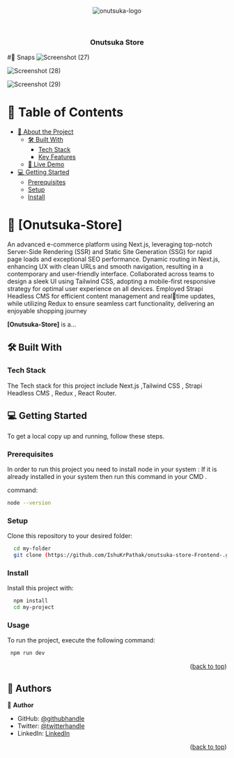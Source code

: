 
<a name="readme-top"></a>
<div align="center">

![onutsuka-logo](https://github.com/IshuKrPathak/onutsuka-store-Frontend-/assets/77011944/7af3d557-af9f-4db3-b6a9-8b34efd2df3e)

  <br/>
  <h3><b> Onutsuka Store </b></h3>
</div>

#📸 Snaps
![Screenshot (27)](https://github.com/IshuKrPathak/onutsuka-store-Frontend-/assets/77011944/5855b525-80e4-4c16-a0a3-4f8bbfc3b7ae)

![Screenshot (28)](https://github.com/IshuKrPathak/onutsuka-store-Frontend-/assets/77011944/0e61b026-5679-41c1-a160-c18a8638c35d)

![Screenshot (29)](https://github.com/IshuKrPathak/onutsuka-store-Frontend-/assets/77011944/46743a0c-abc5-4ce7-b9b0-1e1bf1481fa8)

<!-- TABLE OF CONTENTS -->


# 📗 Table of Contents

- [📖 About the Project](#about-project)
  - [🛠 Built With](#built-with)
    - [Tech Stack](#tech-stack)
    - [Key Features](#key-features)
  - [🚀 Live Demo](#live-demo)
- [💻 Getting Started](#getting-started)
  - [Prerequisites](#prerequisites)
  - [Setup](#setup)
  - [Install](#install)

<!-- PROJECT DESCRIPTION -->

# 📖 [Onutsuka-Store] <a name="about-project"></a>

An advanced e-commerce platform using Next.js, leveraging top-notch Server-Side Rendering (SSR) and Static Site Generation (SSG) for rapid page loads and exceptional SEO performance. 
Dynamic routing in Next.js, enhancing UX with clean URLs and smooth navigation, resulting in a contemporary and user-friendly interface. Collaborated across teams to design a sleek UI using Tailwind CSS, adopting a mobile-first responsive strategy for optimal user experience on all devices. Employed Strapi Headless CMS for efficient content management and realtime updates, while utilizing Redux to ensure seamless cart functionality, delivering an enjoyable shopping journey

**[Onutsuka-Store]** is a...

## 🛠 Built With <a name="built-with"></a>

### Tech Stack <a name="tech-stack"></a>

The Tech stack for this project include Next.js ,Tailwind CSS , Strapi Headless CMS  , Redux , React Router.
<!--
<details>
  <summary>Client</summary>
  <ul>
    <li><a href="https://reactjs.org/">React.js</a></li>
  </ul>
</details>

<details>
  <summary>Server</summary>
  <ul>
    <li><a href="https://expressjs.com/">Express.js</a></li>
  </ul>
</details>

<details>
<summary>Database</summary>
  <ul>
    <li><a href="https://www.postgresql.org/">PostgreSQL</a></li>
  </ul>
</details>

->





## 🚀 Live Demo <a name="live-demo"></a>



- [Live Demo Link](https://onutsuka-store.netlify.app/)

<p align="right">(<a href="#readme-top">back to top</a>)</p>

<!-- GETTING STARTED -->

## 💻 Getting Started <a name="getting-started"></a>



To get a local copy up and running, follow these steps.

### Prerequisites

In order to run this project you need to install node in your system :
If it is already installed in your system then run this command in your CMD .

 command: 

```sh
node --version

```
 

### Setup

Clone this repository to your desired folder:



```sh
  cd my-folder
  git clone (https://github.com/IshuKrPathak/onutsuka-store-Frontend-.git)
```


### Install

Install this project with:


```sh
  npm install
  cd my-project
```


### Usage

To run the project, execute the following command:


```sh
 npm run dev
```
<!---

<!--### Run tests

To run tests, run the following command:

<!--
Example command:

```sh
  bin/rails test test/models/article_test.rb
```

### Deployment

You can deploy this project using:

<!--
Example:

```sh

```
 -->





<p align="right">(<a href="#readme-top">back to top</a>)</p>

<!-- AUTHORS -->

## 👥 Authors <a name="authors"></a>


👤 **Author**

- GitHub: [@githubhandle](https://github.com/Ishukumarpathak)
- Twitter: [@twitterhandle](https://twitter.com/ishu__pathak)
- LinkedIn: [LinkedIn](https://www.linkedin.com/in/ishu-pathak/)


<p align="right">(<a href="#readme-top">back to top</a>)</p>



